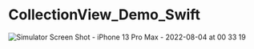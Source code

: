 # CollectionView_Demo_Swift
![Simulator Screen Shot - iPhone 13 Pro Max - 2022-08-04 at 00 33 19](https://user-images.githubusercontent.com/80730419/182690011-32bd09ea-b8d1-4d56-bee5-c53a593182ae.png)
